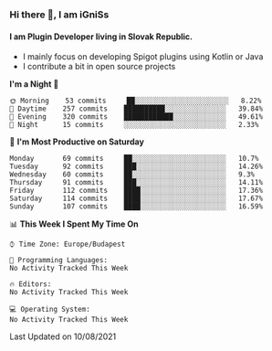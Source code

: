 ### Hi there 👋, I am iGniSs

#### I am Plugin Developer living in Slovak Republic.
- I mainly focus on developing Spigot plugins using Kotlin or Java
- I contribute a bit in open source projects

<!--START_SECTION:waka-->
**I'm a Night 🦉** 

```text
🌞 Morning    53 commits     ██░░░░░░░░░░░░░░░░░░░░░░░   8.22% 
🌆 Daytime    257 commits    ██████████░░░░░░░░░░░░░░░   39.84% 
🌃 Evening    320 commits    ████████████░░░░░░░░░░░░░   49.61% 
🌙 Night      15 commits     ░░░░░░░░░░░░░░░░░░░░░░░░░   2.33%

```
📅 **I'm Most Productive on Saturday** 

```text
Monday       69 commits     ██░░░░░░░░░░░░░░░░░░░░░░░   10.7% 
Tuesday      92 commits     ███░░░░░░░░░░░░░░░░░░░░░░   14.26% 
Wednesday    60 commits     ██░░░░░░░░░░░░░░░░░░░░░░░   9.3% 
Thursday     91 commits     ███░░░░░░░░░░░░░░░░░░░░░░   14.11% 
Friday       112 commits    ████░░░░░░░░░░░░░░░░░░░░░   17.36% 
Saturday     114 commits    ████░░░░░░░░░░░░░░░░░░░░░   17.67% 
Sunday       107 commits    ████░░░░░░░░░░░░░░░░░░░░░   16.59%

```


📊 **This Week I Spent My Time On** 

```text
⌚︎ Time Zone: Europe/Budapest

💬 Programming Languages: 
No Activity Tracked This Week

🔥 Editors: 
No Activity Tracked This Week

💻 Operating System: 
No Activity Tracked This Week

```


 Last Updated on 10/08/2021
<!--END_SECTION:waka-->